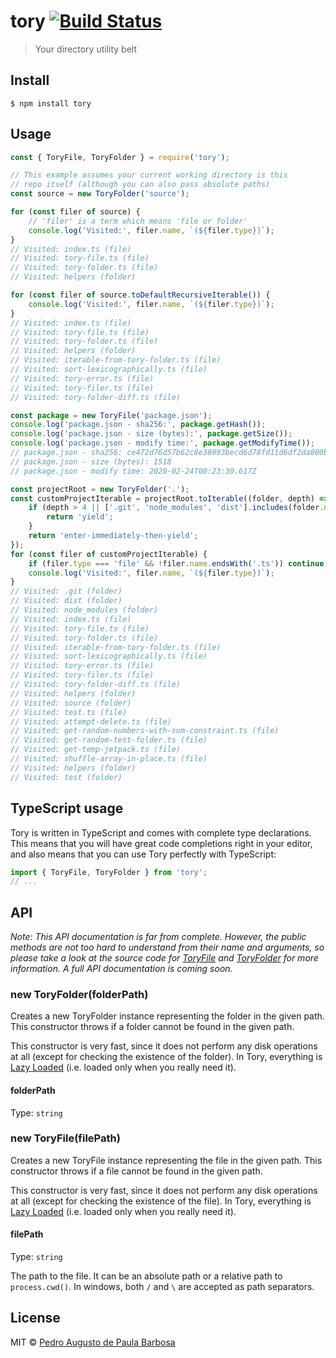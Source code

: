 # tory [![Build Status](https://travis-ci.com/papb/tory.svg?branch=master)](https://travis-ci.com/papb/tory)

> Your directory utility belt


## Install

```
$ npm install tory
```


## Usage

```js
const { ToryFile, ToryFolder } = require('tory');

// This example assumes your current working directory is this
// repo itself (although you can also pass absolute paths)
const source = new ToryFolder('source');

for (const filer of source) {
    // 'filer' is a term which means 'file or folder'
    console.log('Visited:', filer.name, `(${filer.type})`);
}
// Visited: index.ts (file)
// Visited: tory-file.ts (file)
// Visited: tory-folder.ts (file)
// Visited: helpers (folder)

for (const filer of source.toDefaultRecursiveIterable()) {
    console.log('Visited:', filer.name, `(${filer.type})`);
}
// Visited: index.ts (file)
// Visited: tory-file.ts (file)
// Visited: tory-folder.ts (file)
// Visited: helpers (folder)
// Visited: iterable-from-tory-folder.ts (file)
// Visited: sort-lexicographically.ts (file)
// Visited: tory-error.ts (file)
// Visited: tory-filer.ts (file)
// Visited: tory-folder-diff.ts (file)

const package = new ToryFile('package.json');
console.log('package.json - sha256:', package.getHash());
console.log('package.json - size (bytes):', package.getSize());
console.log('package.json - modify time:', package.getModifyTime());
// package.json - sha256: ce472d76d57b62c8e38993becd6d78fd11d6df2da800be8214a759c524edfcb4
// package.json - size (bytes): 1518
// package.json - modify time: 2020-02-24T00:23:30.617Z

const projectRoot = new ToryFolder('.');
const customProjectIterable = projectRoot.toIterable((folder, depth) => {
    if (depth > 4 || ['.git', 'node_modules', 'dist'].includes(folder.name)) {
        return 'yield';
    }
    return 'enter-immediately-then-yield';
});
for (const filer of customProjectIterable) {
    if (filer.type === 'file' && !filer.name.endsWith('.ts')) continue;
    console.log('Visited:', filer.name, `(${filer.type})`);
}
// Visited: .git (folder)
// Visited: dist (folder)
// Visited: node_modules (folder)
// Visited: index.ts (file)
// Visited: tory-file.ts (file)
// Visited: tory-folder.ts (file)
// Visited: iterable-from-tory-folder.ts (file)
// Visited: sort-lexicographically.ts (file)
// Visited: tory-error.ts (file)
// Visited: tory-filer.ts (file)
// Visited: tory-folder-diff.ts (file)
// Visited: helpers (folder)
// Visited: source (folder)
// Visited: test.ts (file)
// Visited: attempt-delete.ts (file)
// Visited: get-random-numbers-with-sum-constraint.ts (file)
// Visited: get-random-test-folder.ts (file)
// Visited: get-temp-jetpack.ts (file)
// Visited: shuffle-array-in-place.ts (file)
// Visited: helpers (folder)
// Visited: test (folder)
```

## TypeScript usage

Tory is written in TypeScript and comes with complete type declarations. This means that you will have great code completions right in your editor, and also means that you can use Tory perfectly with TypeScript:

```ts
import { ToryFile, ToryFolder } from 'tory';
// ...
```

## API

*Note: This API documentation is far from complete. However, the public methods are not too hard to understand from their name and arguments, so please take a look at the source code for [ToryFile](https://github.com/papb/tory/blob/master/source/tory-file.ts) and [ToryFolder](https://github.com/papb/tory/blob/master/source/tory-folder.ts) for more information. A full API documentation is coming soon.*

### new ToryFolder(folderPath)

Creates a new ToryFolder instance representing the folder in the given path. This constructor throws if a folder cannot be found in the given path.

This constructor is very fast, since it does not perform any disk operations at all (except for checking the existence of the folder). In Tory, everything is [Lazy Loaded](https://en.wikipedia.org/wiki/Lazy_loading) (i.e. loaded only when you really need it).

#### folderPath

Type: `string`

### new ToryFile(filePath)

Creates a new ToryFile instance representing the file in the given path. This constructor throws if a file cannot be found in the given path.

This constructor is very fast, since it does not perform any disk operations at all (except for checking the existence of the file). In Tory, everything is [Lazy Loaded](https://en.wikipedia.org/wiki/Lazy_loading) (i.e. loaded only when you really need it).

#### filePath

Type: `string`

The path to the file. It can be an absolute path or a relative path to `process.cwd()`. In windows, both `/` and `\` are accepted as path separators.

## License

MIT © [Pedro Augusto de Paula Barbosa](https://github.com/papb)
